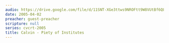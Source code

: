 ```yaml
---
audio: https://drive.google.com/file/d/11SNT-XGe3ttws9NROFtt9W8VUtBf6QLm/view
date: 2005-04-02
preacher: guest-preacher
scripture: null
series: cvcrt-2005
title: Calvin - Piety of Institutes
---
```

